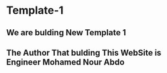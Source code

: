 # Template-1
## We are bulding New Template 1
## The Author That bulding This WebSite is Engineer Mohamed Nour Abdo
